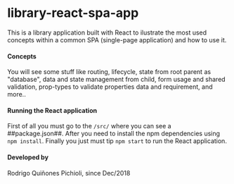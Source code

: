 # library-react-spa-app

This is a library application built with React to ilustrate the most used concepts within a common SPA (single-page application) and how to use it.

#### Concepts
You will see some stuff like routing, lifecycle, state from root parent as "database", data and state management from child, form usage and shared validation, prop-types to validate properties data and requirement, and more..

#### Running the React application
First of all you must go to the ```/src/``` where you can see a ##package.json##. 
After you need to install the npm dependencies using ```npm install```.
Finally you just must tip ```npm start``` to run the React application.

#### Developed by
Rodrigo Quiñones Pichioli, since Dec/2018
